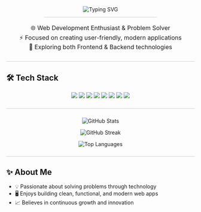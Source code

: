 <div align="center">
  <!-- Typing header with techy premium emojis -->
  <img src="https://readme-typing-svg.demolab.com?font=Fira+Code&size=32&pause=700&color=00F7FF&width=700&lines=%F0%9F%92%BB+Mark+Anthony+Garado+%F0%9F%92%BB;%F0%9F%92%BB+Tech+Explorer+%26+Builder+%F0%9F%92%BB" alt="Typing SVG" />
</div>

<div align="center" style="border-bottom: 1px solid #ccc; width: 60%; margin: 12px auto;"></div>

<p align="center" style="font-size:16px; line-height:1.6;">
  🌐 Web Development Enthusiast & Problem Solver <br/>
  ⚡ Focused on creating user-friendly, modern applications <br/>
  🚀 Exploring both Frontend & Backend technologies
</p>

<div align="center" style="border-bottom: 1px solid #ccc; margin: 24px 0;"></div>

## 🛠 Tech Stack

<p align="center">
  <img src="https://img.shields.io/badge/JavaScript-323330?style=for-the-badge&logo=javascript&logoColor=F7DF1E"/>
  <img src="https://img.shields.io/badge/HTML5-E34F26?style=for-the-badge&logo=html5&logoColor=white"/>
  <img src="https://img.shields.io/badge/CSS3-1572B6?style=for-the-badge&logo=css3&logoColor=white"/>
  <img src="https://img.shields.io/badge/Tailwind_CSS-38B2AC?style=for-the-badge&logo=tailwind-css&logoColor=white"/>
  <img src="https://img.shields.io/badge/PHP-777BB4?style=for-the-badge&logo=php&logoColor=white"/>
  <img src="https://img.shields.io/badge/MySQL-005C84?style=for-the-badge&logo=mysql&logoColor=white"/>
  <img src="https://img.shields.io/badge/Git-F05032?style=for-the-badge&logo=git&logoColor=white"/>
  <img src="https://img.shields.io/badge/GitHub-181717?style=for-the-badge&logo=github&logoColor=white"/>
</p>

<div align="center" style="border-bottom: 1px solid #ccc; margin: 24px 0;"></div>

<p align="center">
  <img src="https://github-readme-stats.vercel.app/api?username=codewmarx&show_icons=true&theme=tokyonight" alt="GitHub Stats" />
</p>

<p align="center">
  <img src="https://streak-stats.demolab.com?user=codewmarx&theme=tokyonight" alt="GitHub Streak" />
</p>

<p align="center">
  <img src="https://github-readme-stats.vercel.app/api/top-langs/?username=codewmarx&layout=compact&theme=tokyonight" alt="Top Languages" />
</p>

<div align="center" style="border-bottom: 1px solid #ccc; margin: 24px 0;"></div>

## ✨ About Me

- 💡 Passionate about solving problems through technology  
- 🖥 Enjoys building clean, functional, and modern web apps  
- 📈 Believes in continuous growth and innovation
